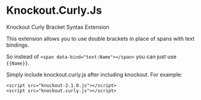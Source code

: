 Knockout.Curly.Js
=================

Knockout Curly Bracket Syntax Extension

This extension allows you to use double brackets in place of spans with text bindings.

So instead of `<span data-bind="text:Name"></span>` you can just use `{{Name}}`.

Simply include knockout.curly.js after including knockout. For example:

    <script src="knockout-2.1.0.js"></script>
    <script src="knockout.curly.js"></script>
